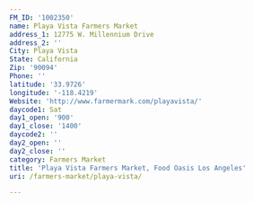 ```yaml
---
FM_ID: '1002350'
name: Playa Vista Farmers Market
address_1: 12775 W. Millennium Drive
address_2: ''
City: Playa Vista
State: California
Zip: '90094'
Phone: ''
latitude: '33.9726'
longitude: '-118.4219'
Website: 'http://www.farmermark.com/playavista/'
daycode1: Sat
day1_open: '900'
day1_close: '1400'
daycode2: ''
day2_open: ''
day2_close: ''
category: Farmers Market
title: 'Playa Vista Farmers Market, Food Oasis Los Angeles'
uri: /farmers-market/playa-vista/

---
```


